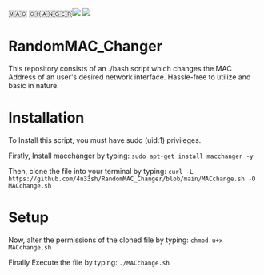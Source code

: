 🇲​​​​​🇦​​​​​🇨​​​​​ 🇨​​​​​🇭​​​​​🇦​​​​​🇳​​​​​🇬​​​​​🇪​​​​​🇷​​​​​
<img src="https://img.shields.io/badge/Lincense_-Unlicense%20License-blue">
<img src="https://img.shields.io/badge/Script_-bash-blue">


# RandomMAC_Changer
This repository consists of an ./bash script which changes the MAC Address of an user's desired network interface. Hassle-free to utilize and basic in nature.
# Installation
To Install this script, you must have sudo (uid:1) privileges.

Firstly, Install macchanger by typing:  ```sudo apt-get install macchanger -y```

Then, clone the file into your terminal by typing: 
```curl -L https://github.com/4n33sh/RandomMAC_Changer/blob/main/MACchange.sh -O MACchange.sh```
# Setup
Now, alter the permissions of the cloned file by typing: ```chmod u+x MACchange.sh```

Finally Execute the file by typing: ```./MACchange.sh```

